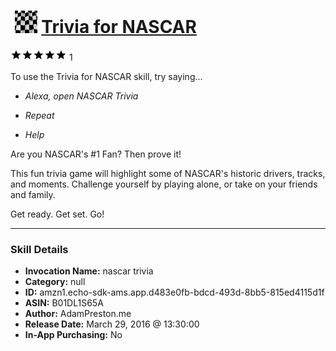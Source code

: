 # &nbsp;<img src="skill_icon" alt="Trivia for NASCAR icon" width="36"> [Trivia for NASCAR](http://alexa.amazon.com/#skills/amzn1.echo-sdk-ams.app.d483e0fb-bdcd-493d-8bb5-815ed4115d1f)
![5 stars](../../images/ic_star_black_18dp_1x.png)![5 stars](../../images/ic_star_black_18dp_1x.png)![5 stars](../../images/ic_star_black_18dp_1x.png)![5 stars](../../images/ic_star_black_18dp_1x.png)![5 stars](../../images/ic_star_black_18dp_1x.png) 1

To use the Trivia for NASCAR skill, try saying...

* *Alexa, open NASCAR Trivia*

* *Repeat*

* *Help*

Are you NASCAR's #1 Fan? Then prove it! 

This fun trivia game will highlight some of NASCAR's historic drivers, tracks, and moments. Challenge yourself by playing alone, or take on your friends and family. 

Get ready. Get set. Go!

***

### Skill Details

* **Invocation Name:** nascar trivia
* **Category:** null
* **ID:** amzn1.echo-sdk-ams.app.d483e0fb-bdcd-493d-8bb5-815ed4115d1f
* **ASIN:** B01DL1S65A
* **Author:** AdamPreston.me
* **Release Date:** March 29, 2016 @ 13:30:00
* **In-App Purchasing:** No
